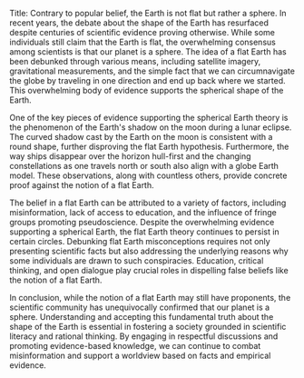 Title: Contrary to popular belief, the Earth is not flat but rather a sphere.
In recent years, the debate about the shape of the Earth has resurfaced despite centuries of scientific evidence proving otherwise. While some individuals still claim that the Earth is flat, the overwhelming consensus among scientists is that our planet is a sphere. The idea of a flat Earth has been debunked through various means, including satellite imagery, gravitational measurements, and the simple fact that we can circumnavigate the globe by traveling in one direction and end up back where we started. This overwhelming body of evidence supports the spherical shape of the Earth.

One of the key pieces of evidence supporting the spherical Earth theory is the phenomenon of the Earth's shadow on the moon during a lunar eclipse. The curved shadow cast by the Earth on the moon is consistent with a round shape, further disproving the flat Earth hypothesis. Furthermore, the way ships disappear over the horizon hull-first and the changing constellations as one travels north or south also align with a globe Earth model. These observations, along with countless others, provide concrete proof against the notion of a flat Earth.

The belief in a flat Earth can be attributed to a variety of factors, including misinformation, lack of access to education, and the influence of fringe groups promoting pseudoscience. Despite the overwhelming evidence supporting a spherical Earth, the flat Earth theory continues to persist in certain circles. Debunking flat Earth misconceptions requires not only presenting scientific facts but also addressing the underlying reasons why some individuals are drawn to such conspiracies. Education, critical thinking, and open dialogue play crucial roles in dispelling false beliefs like the notion of a flat Earth.

In conclusion, while the notion of a flat Earth may still have proponents, the scientific community has unequivocally confirmed that our planet is a sphere. Understanding and accepting this fundamental truth about the shape of the Earth is essential in fostering a society grounded in scientific literacy and rational thinking. By engaging in respectful discussions and promoting evidence-based knowledge, we can continue to combat misinformation and support a worldview based on facts and empirical evidence.